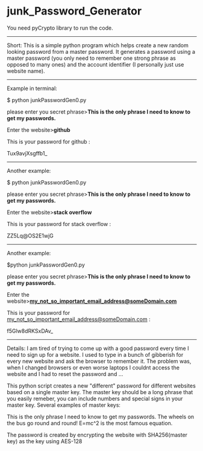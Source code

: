 # junk_Password_Generator
You need pyCrypto library to run the code.
______________________________________________
Short:
This is a simple python program which helps create a new random looking password from a master password.
It generates a password using a master password (you only need to remember one strong phrase as opposed to many ones) and 
the account identifier (I personally just use website name). 
______________________________________________
Example in terminal:

$ python junkPasswordGen0.py 

please enter you secret phrase>**This is the only phrase I need to know to get my passwords.**

Enter the website>**github**

This is your password for  github :

Tux9avjXsgffb1_
___________________________________________
Another example:

$  python junkPasswordGen0.py 

please enter you secret phrase>**This is the only phrase I need to know to get my passwords.**

Enter the website>**stack overflow**

This is your password for  stack overflow :

ZZ5Lq@OS2E1wjG
___________________________________________
Another example:

$python junkPasswordGen0.py

please enter you secret phrase>**This is the only phrase I need to know to get my passwords.**

Enter the website>**my_not_so_important_email_address@someDomain.com**

This is your password for  my_not_so_important_email_address@someDomain.com :

f5Glw8dRKSxDAv_

_________________________________________

Details:
I am tired of trying to come up with a good password every time I need to sign up for a website.
I used to type in a bunch of gibberish for every new website and ask the browser to remember it. 
The problem was, when I changed browsers or even worse laptops I couldnt access the website and I had to reset the password and ...

This python script creates a new "different" password for different websites based on a single master key.
The master key should be a long phrase that you easily remeber, you can include numbers and special signs in your master key.
Several examples of master keys:

This is the only phrase I need to know to get my passwords.
The wheels on the bus go round and round!
E=mc^2 is the most famous equation.


The password is created by encrypting the website with SHA256(master key) as the key using AES-128

